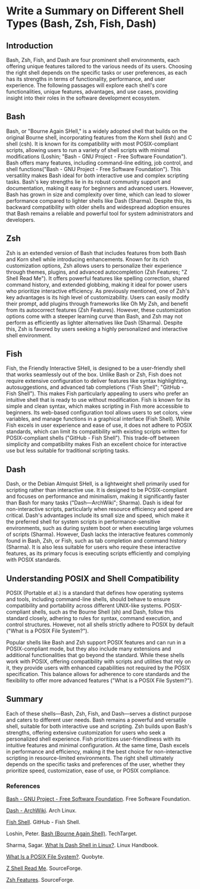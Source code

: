 # Write a Summary on Different Shell Types (Bash, Zsh, Fish, Dash)
## Introduction
Bash, Zsh, Fish, and Dash are four prominent shell environments, each offering unique features tailored to the various needs of its users. Choosing the right shell depends on the specific tasks or user preferences, as each has its strengths in terms of functionality, performance, and user experience. The following passages will explore each shell's core functionalities, unique features, advantages, and use cases, providing insight into their roles in the software development ecosystem.
## Bash
Bash, or "Bourne Again SHell," is a widely adopted shell that builds on the original Bourne shell, incorporating features from the Korn shell (ksh) and C shell (csh). It is known for its compatibility with most POSIX-compliant scripts, allowing users to run a variety of shell scripts with minimal modifications (Loshin; "Bash - GNU Project - Free Software Foundation"). Bash offers many features, including command-line editing, job control, and shell functions("Bash - GNU Project - Free Software Foundation"). This versatility makes Bash ideal for both interactive use and complex scripting tasks.
Bash's key strengths lie in its robust community support and documentation, making it easy for beginners and advanced users. However, Bash has grown in size and complexity over time, which can lead to slower performance compared to lighter shells like Dash (Sharma). Despite this, its backward compatibility with older shells and widespread adoption ensures that Bash remains a reliable and powerful tool for system administrators and developers.
## Zsh
Zsh is an extended version of Bash that includes features from both Bash and Korn shell while introducing enhancements. Known for its rich customization options, Zsh allows users to personalize their experience through themes, plugins, and advanced autocompletion (Zsh Features; "Z Shell Read Me"). It offers powerful features like spelling correction, shared command history, and extended globbing, making it ideal for power users who prioritize interactive efficiency.
As previously mentioned, one of Zsh's key advantages is its high level of customizability. Users can easily modify their prompt, add plugins through frameworks like Oh My Zsh, and benefit from its autocorrect features (Zsh Features). However, these customization options come with a steeper learning curve than Bash, and Zsh may not perform as efficiently as lighter alternatives like Dash (Sharma). Despite this, Zsh is favored by users seeking a highly personalized and interactive shell environment. 
## Fish
Fish, the Friendly Interactive SHell, is designed to be a user-friendly shell that works seamlessly out of the box. Unlike Bash or Zsh, Fish does not require extensive configuration to deliver features like syntax highlighting, autosuggestions, and advanced tab completions ("Fish Shell"; "GitHub - Fish Shell"). This makes Fish particularly appealing to users who prefer an intuitive shell that is ready to use without modification.
Fish is known for its simple and clean syntax, which makes scripting in Fish more accessible to beginners. Its web-based configuration tool allows users to set colors, view variables, and manage functions in a graphical interface (Fish Shell). While Fish excels in user experience and ease of use, it does not adhere to POSIX standards, which can limit its compatibility with existing scripts written for POSIX-compliant shells ("GitHub - Fish Shell"). This trade-off between simplicity and compatibility makes Fish an excellent choice for interactive use but less suitable for traditional scripting tasks.
## Dash
Dash, or the Debian Almquist SHell, is a lightweight shell primarily used for scripting rather than interactive use. It is designed to be POSIX-compliant and focuses on performance and minimalism, making it significantly faster than Bash for many tasks ("Dash—ArchWiki"; Sharma). Dash is ideal for non-interactive scripts, particularly when resource efficiency and speed are critical.
Dash's advantages include its small size and speed, which make it the preferred shell for system scripts in performance-sensitive environments, such as during system boot or when executing large volumes of scripts (Sharma). However, Dash lacks the interactive features commonly found in Bash, Zsh, or Fish, such as tab completion and command history (Sharma). It is also less suitable for users who require these interactive features, as its primary focus is executing scripts efficiently and complying with POSIX standards.

## Understanding POSIX and Shell Compatibility

POSIX (Portable et al.) is a standard that defines how operating systems and tools, including command-line shells, should behave to ensure compatibility and portability across different UNIX-like systems. POSIX-compliant shells, such as the Bourne Shell (sh) and Dash, follow this standard closely, adhering to rules for syntax, command execution, and control structures. However, not all shells strictly adhere to POSIX by default ("What is a POSIX File System?"). 

Popular shells like Bash and Zsh support POSIX features and can run in a POSIX-compliant mode, but they also include many extensions and additional functionalities that go beyond the standard. While these shells work with POSIX, offering compatibility with scripts and utilities that rely on it, they provide users with enhanced capabilities not required by the POSIX specification. This balance allows for adherence to core standards and the flexibility to offer more advanced features ("What is a POSIX File System?").

## Summary

Each of these shells—Bash, Zsh, Fish, and Dash—serves a distinct purpose and caters to different user needs. Bash remains a powerful and versatile shell, suitable for both interactive use and scripting. Zsh builds upon Bash's strengths, offering extensive customization for users who seek a personalized shell experience. Fish prioritizes user-friendliness with its intuitive features and minimal configuration. At the same time, Dash excels in performance and efficiency, making it the best choice for non-interactive scripting in resource-limited environments. The right shell ultimately depends on the specific tasks and preferences of the user, whether they prioritize speed, customization, ease of use, or POSIX compliance.


### References

[Bash - GNU Project - Free Software Foundation](https://www.gnu.org/software/bash/). Free Software Foundation.

[Dash - ArchWiki](https://wiki.archlinux.org/title/Dash). Arch Linux.

[Fish Shell](https://github.com/fish-shell/fish-shell). GitHub - Fish Shell.

Loshin, Peter. [Bash (Bourne Again Shell)](https://www.techtarget.com/searchdatacenter/definition/bash-Bourne-Again-Shell). TechTarget.

Sharma, Sagar. [What Is Dash Shell in Linux?](https://linuxhandbook.com/dash-shell/). Linux Handbook.

[What Is a POSIX File System?](https://www.quobyte.com/storage-explained/posix-filesystem/). Quobyte.

[Z Shell Read Me](https://sourceforge.net/p/zsh/code/ci/master/tree/). SourceForge.

[Zsh Features](https://sourceforge.net/p/zsh/code/ci/master/tree/FEATURES). SourceForge.
